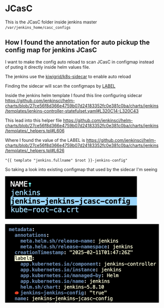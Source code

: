 # JCasC

This is the JCasC folder inside jenkins master `/var/jenkins_home/casc_configs`

## How I found the annotation for auto pickup the config map for jenkins JCasC

I want to make the config auto reload to scan JCasC in configmap instead of puting it directly inside helm values file.

The jenkins use the [kiwigrid/k8s-sidecar](https://github.com/kiwigrid/k8s-sidecar) to enable auto reload

Finding the sidecar will scan the configmaps by [LABEL](https://github.com/kiwigrid/k8s-sidecar/blob/182ed019df9c96326a2808b41ed5c5229281e855/README.md?plain=1#L68)

Inside the jenkins helm template I found this line configuring sidecar <https://github.com/jenkinsci/helm-charts/blob/27ce56f8d366e4759b07d24183352fc0e381c0ba/charts/jenkins/templates/jenkins-controller-statefulset.yaml#L320C14-L320C43>

This lead into this helper file <https://github.com/jenkinsci/helm-charts/blob/27ce56f8d366e4759b07d24183352fc0e381c0ba/charts/jenkins/templates/_helpers.tpl#L606>

Where I found the value of the LABEL is <https://github.com/jenkinsci/helm-charts/blob/27ce56f8d366e4759b07d24183352fc0e381c0ba/charts/jenkins/templates/_helpers.tpl#L626>

`"{{ template "jenkins.fullname" $root }}-jenkins-config"`

So taking a look into existing configmap that used by the sidecar I'm seeing

![img](imgs/findings-jenkins-autoreload-1.png)

![img](imgs/findings-jenkins-autoreload-2.png)
